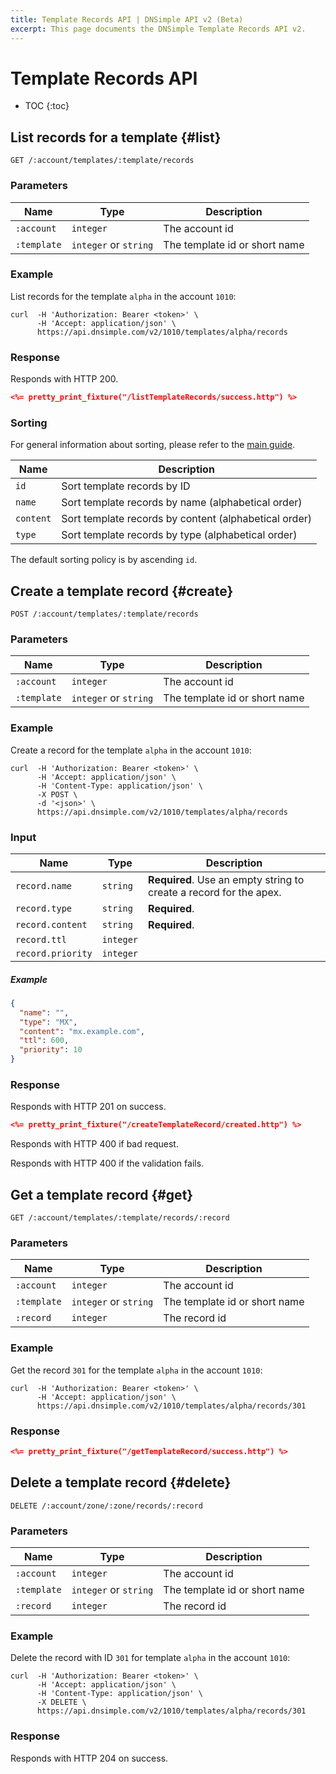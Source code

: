 ```yaml
---
title: Template Records API | DNSimple API v2 (Beta)
excerpt: This page documents the DNSimple Template Records API v2.
---
```


# Template Records API

* TOC
{:toc}


## List records for a template {#list}

    GET /:account/templates/:template/records

### Parameters

Name | Type | Description
-----|------|------------
`:account` | `integer` | The account id
`:template` | `integer` or `string` | The template id or short name

### Example

List records for the template `alpha` in the account `1010`:

    curl  -H 'Authorization: Bearer <token>' \
          -H 'Accept: application/json' \
          https://api.dnsimple.com/v2/1010/templates/alpha/records

### Response

Responds with HTTP 200.

~~~json
<%= pretty_print_fixture("/listTemplateRecords/success.http") %>
~~~

### Sorting

For general information about sorting, please refer to the [main guide](/v2/#sorting).

Name | Description
-----|------------
`id` | Sort template records by ID
`name` | Sort template records by name (alphabetical order)
`content` | Sort template records by content (alphabetical order)
`type` | Sort template records by type (alphabetical order)

The default sorting policy is by ascending `id`.


## Create a template record {#create}

    POST /:account/templates/:template/records

### Parameters

Name | Type | Description
-----|------|------------
`:account` | `integer` | The account id
`:template` | `integer` or `string` | The template id or short name

### Example

Create a record for the template `alpha` in the account `1010`:

    curl  -H 'Authorization: Bearer <token>' \
          -H 'Accept: application/json' \
          -H 'Content-Type: application/json' \
          -X POST \
          -d '<json>' \
          https://api.dnsimple.com/v2/1010/templates/alpha/records

### Input

Name | Type | Description
-----|------|------------
`record.name` | `string` | **Required**. Use an empty string to create a record for the apex.
`record.type` | `string` | **Required**.
`record.content` | `string` | **Required**.
`record.ttl` | `integer` |
`record.priority` | `integer` |

##### Example

~~~json
{
  "name": "",
  "type": "MX",
  "content": "mx.example.com",
  "ttl": 600,
  "priority": 10
}
~~~

### Response

Responds with HTTP 201 on success.

~~~json
<%= pretty_print_fixture("/createTemplateRecord/created.http") %>
~~~

Responds with HTTP 400 if bad request.

Responds with HTTP 400 if the validation fails.


## Get a template record {#get}

    GET /:account/templates/:template/records/:record

### Parameters

Name | Type | Description
-----|------|------------
`:account` | `integer` | The account id
`:template` | `integer` or `string` | The template id or short name
`:record` | `integer` | The record id

### Example

Get the record `301` for the template `alpha` in the account `1010`:

    curl  -H 'Authorization: Bearer <token>' \
          -H 'Accept: application/json' \
          https://api.dnsimple.com/v2/1010/templates/alpha/records/301

### Response

~~~json
<%= pretty_print_fixture("/getTemplateRecord/success.http") %>
~~~


## Delete a template record {#delete}

    DELETE /:account/zone/:zone/records/:record

### Parameters

Name | Type | Description
-----|------|------------
`:account` | `integer` | The account id
`:template` | `integer` or `string` | The template id or short name
`:record` | `integer` | The record id

### Example

Delete the record with ID `301` for template `alpha` in the account `1010`:

    curl  -H 'Authorization: Bearer <token>' \
          -H 'Accept: application/json' \
          -H 'Content-Type: application/json' \
          -X DELETE \
          https://api.dnsimple.com/v2/1010/templates/alpha/records/301

### Response

Responds with HTTP 204 on success.

